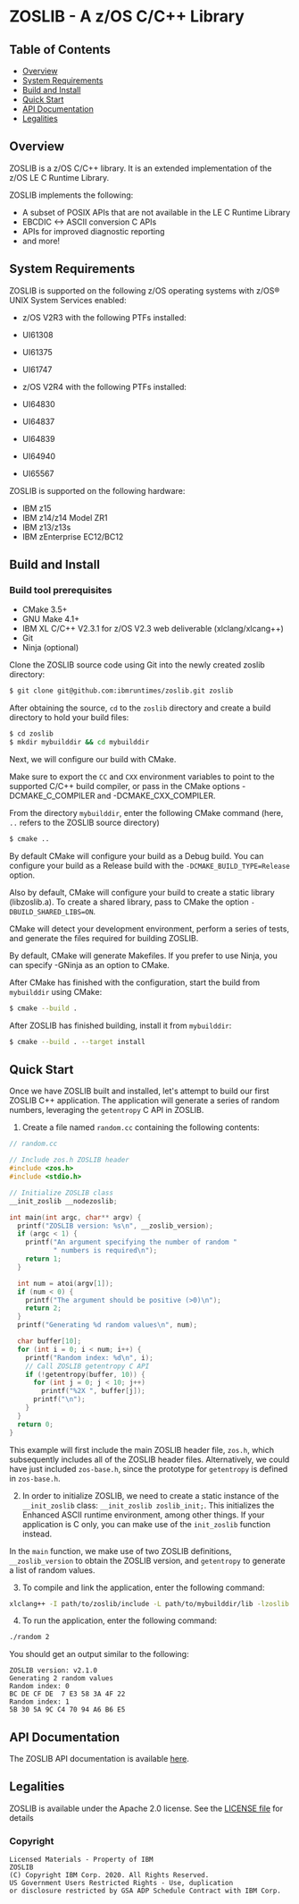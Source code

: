# ZOSLIB - A z/OS C/C++ Library

## Table of Contents

 * [Overview](#overview)
 * [System Requirements](#system-requirements)
 * [Build and Install](#build-and-install)
 * [Quick Start](#quick-start)
 * [API Documentation](#api-documentation)
 * [Legalities](#legalities)

## Overview

ZOSLIB is a z/OS C/C++ library. It is an extended implementation of the
z/OS LE C Runtime Library.

ZOSLIB implements the following:

- A subset of POSIX APIs that are not available in the LE C Runtime Library
- EBCDIC <-> ASCII conversion C APIs
- APIs for improved diagnostic reporting
- and more!

## System Requirements

ZOSLIB is supported on the following z/OS operating systems 
with z/OS® UNIX System Services enabled:

- z/OS V2R3 with the following PTFs installed:
 - UI61308
 - UI61375
 - UI61747

- z/OS V2R4 with the following PTFs installed:
 - UI64830
 - UI64837
 - UI64839
 - UI64940
 - UI65567

ZOSLIB is supported on the following hardware:
- IBM z15
- IBM z14/z14 Model ZR1
- IBM z13/z13s
- IBM zEnterprise EC12/BC12

## Build and Install

### Build tool prerequisites
* CMake 3.5+
* GNU Make 4.1+
* IBM XL C/C++ V2.3.1 for z/OS V2.3 web deliverable (xlclang/xlcang++)
* Git
* Ninja (optional)

Clone the ZOSLIB source code using Git into the newly created
zoslib directory:

``` bash
$ git clone git@github.com:ibmruntimes/zoslib.git zoslib
```

After obtaining the source, `cd` to the `zoslib` directory
and create a build directory to hold your build files:

``` bash
$ cd zoslib
$ mkdir mybuilddir && cd mybuilddir
```

Next, we will configure our build with CMake.

Make sure to export the `CC` and `CXX` environment variables to 
point to the supported C/C++ build compiler, or pass in the CMake 
options -DCMAKE_C_COMPILER and -DCMAKE_CXX_COMPILER.

From the directory `mybuilddir`, enter the following CMake command
(here, `..` refers to the ZOSLIB source directory)

``` bash
$ cmake ..
```

By default CMake will configure your build as a Debug build. You can
configure your build as a Release build with the `-DCMAKE_BUILD_TYPE=Release` option.

Also by default, CMake will configure your build to create a static
library (libzoslib.a). To create a shared library, pass to CMake
the option `-DBUILD_SHARED_LIBS=ON`.

CMake will detect your development environment, perform a series of 
tests, and generate the files required for building ZOSLIB. 

By default, CMake will generate Makefiles. If you prefer to use Ninja,
you can specify -GNinja as an option to CMake.

After CMake has finished with the configuration, start the build from `mybuilddir`
using CMake:

``` bash
$ cmake --build .
```

After ZOSLIB has finished building, install it from `mybuilddir`:

``` bash
$ cmake --build . --target install
```

## Quick Start

Once we have ZOSLIB built and installed, let's attempt to build our first
ZOSLIB C++ application. The application will generate a series of random 
numbers, leveraging the `getentropy` C API in ZOSLIB.

1. Create a file named `random.cc` containing the following contents:

```cpp
// random.cc

// Include zos.h ZOSLIB header
#include <zos.h>
#include <stdio.h>

// Initialize ZOSLIB class
__init_zoslib __nodezoslib;

int main(int argc, char** argv) {
  printf("ZOSLIB version: %s\n", __zoslib_version);
  if (argc < 1) {
    printf("An argument specifying the number of random "
           " numbers is required\n");
    return 1;
  }

  int num = atoi(argv[1]);
  if (num < 0) {
    printf("The argument should be positive (>0)\n");
    return 2;
  }
  printf("Generating %d random values\n", num);

  char buffer[10];
  for (int i = 0; i < num; i++) {
    printf("Random index: %d\n", i);
    // Call ZOSLIB getentropy C API
    if (!getentropy(buffer, 10)) {
      for (int j = 0; j < 10; j++)
        printf("%2X ", buffer[j]);
      printf("\n");
    }
  }
  return 0;
}
```

This example will first include the main ZOSLIB header file, `zos.h`,
which subsequently includes all of the ZOSLIB header files. Alternatively,
we could have just included `zos-base.h`, since the prototype for `getentropy`
is defined in `zos-base.h`.

2. In order to initialize ZOSLIB, we need to create a static instance
of the `__init_zoslib` class: `__init_zoslib zoslib_init;`. This initializes
the Enhanced ASCII runtime environment, among other things. If your application
is C only, you can make use of the `init_zoslib` function instead.

In the `main` function, we make use of two ZOSLIB definitions, 
`__zoslib_version` to obtain the ZOSLIB version, and `getentropy` to generate 
a list of random values.

3. To compile and link the application, enter the following command:

``` bash
xlclang++ -I path/to/zoslib/include -L path/to/mybuilddir/lib -lzoslib random.cc -o random
```

4. To run the application, enter the following command:
``` bash
./random 2
```

You should get an output similar to the following:
```
ZOSLIB version: v2.1.0
Generating 2 random values
Random index: 0
BC DE CF DE  7 E3 58 3A 4F 22
Random index: 1
5B 30 5A 9C C4 70 94 A6 B6 E5
```

## API Documentation

The ZOSLIB API documentation is available [here](docs).

## Legalities

ZOSLIB is available under the Apache 2.0 license. See the [LICENSE 
file](LICENSE) for details

### Copyright

```
Licensed Materials - Property of IBM
ZOSLIB
(C) Copyright IBM Corp. 2020. All Rights Reserved.
US Government Users Restricted Rights - Use, duplication
or disclosure restricted by GSA ADP Schedule Contract with IBM Corp.
```
